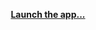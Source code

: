 <p align="center">
    <a href="https://xaliphostes.github.io/test-three/"><b>Launch the app...</b></a>
</p>
